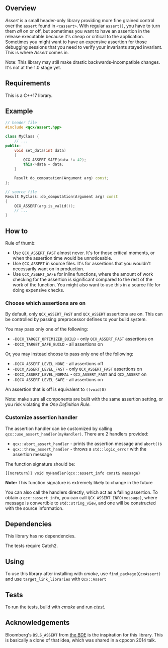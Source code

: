 ## Overview

*Assert* is a small header-only library providing more fine grained control over
the `assert` found in `<cassert>`. With regular `assert()`, you have to turn
them *all* on or off, but sometimes you want to have an assertion in the release
executable because it's cheap or critical to the application. Sometimes you
might want to have an expensive assertion for those debugging sessions that you
need to verify your invariants stayed invariant. This is where *Assert* comes
in.

Note: This library may still make drastic backwards-incompatible changes. It's
not at the 1.0 stage yet.

## Requirements

This is a C++17 library.

## Example

```cpp
// header file
#include <qcx/assert.hpp>

class MyClass {
    // ...
public:
    void set_data(int data)
    {
        QCX_ASSERT_SAFE(data != 42);
        this->data = data;
    }

    Result do_computation(Argument arg) const;
};

// source file
Result MyClass::do_computation(Argument arg) const
{
    QCX_ASSERT(arg.is_valid());
    // ...
}
```

## How to

Rule of thumb:

* Use `QCX_ASSERT_FAST` almost never. It's for those critical moments, or when
  the assertion time would be unnoticeable.
* Use `QCX_ASSERT` in source files. It's for assertions that you wouldn't
  necessarily want on in production.
* Use `QCX_ASSERT_SAFE` for inline functions, where the amount of work checking
  for the assertion is significant compared to the rest of the work of the
  function. You might also want to use this in a source file for doing
  expensive checks.

### Choose which assertions are on

By default, only `QCX_ASSERT_FAST` and `QCX_ASSERT` assertions are on. This can
be controlled by passing preprocessor defines to your build system.

You may pass only one of the following:

* `-DQCX_TARGET_OPTIMIZED_BUILD` - only `QCX_ASSERT_FAST` assertions on
* `-DQCX_TARGET_SAFE_BUILD` - all assertions on

Or, you may instead choose to pass only one of the following:

* `-DQCX_ASSERT_LEVEL_NONE` - all assertions off
* `-DQCX_ASSERT_LEVEL_FAST` - only `QCX_ASSERT_FAST` assertions on
* `-DQCX_ASSERT_LEVEL_NORMAL` - `QCX_ASSERT_FAST` and `QCX_ASSERT` on
* `-DQCX_ASSERT_LEVEL_SAFE` - all assertions on

An assertion that is off is equivalent to `((void)0)`

Note: make sure all components are built with the same assertion setting, or
you risk violating the *One Definition Rule.*

### Customize assertion handler

The assertion handler can be customized by calling
`qcx::use_assert_handler(myHandler)`. There are 2 handlers provided:

* `qcx::abort_assert_handler` - prints the assertion message and `abort()`s
* `qcx::throw_assert_handler` - throws a `std::logic_error` with the assertion message

The function signature should be:

    [[noreturn]] void myHandler(qcx::assert_info const& message)

**Note:** This function signature is extremely likely to change in the future

You can also call the handlers directly, which act as a failing assertion. To 
obtain a `qcx::assert_info`, you can call `QCX_ASSERT_INFO(message)`, where
message is convertible to `std::string_view`, and one will be constructed with
the source information.

## Dependencies

This library has no dependencies.

The tests require Catch2.

## Using

To use this library after installing with *cmake*, use `find_package(QcxAssert)` and use `target_link_libraries` with `Qcx::Assert`

## Tests

To run the tests, build with *cmake* and run *ctest*.

## Acknowledgements

Bloomberg's `BSLS_ASSERT` from [the BDE][bde] is the inspiration for this library. This is basically a clone of that idea, which was shared in a cppcon 2014 talk.

  [bde]: https://github.com/bloomberg/bde
